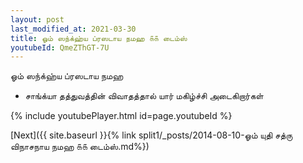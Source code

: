 ```yaml
---
layout: post
last_modified_at: 2021-03-30
title: ஓம் ஸந்க்ஹ்ய ப்ரஸடாய நமஹ ௧௧ டைம்ஸ்
youtubeId: QmeZThGT-7U
---
```

 
 
 ஓம் ஸந்க்ஹ்ய ப்ரஸடாய நமஹ  
 
 -  சாங்க்யா தத்துவத்தின் விவாதத்தால் யார் மகிழ்ச்சி அடைகிறார்கள் 
 
  
 
  
 
 
 
 
 
 


{% include youtubePlayer.html id=page.youtubeId %}
 
[Next]({{ site.baseurl }}{% link  split1/_posts/2014-08-10-ஓம் யுதி சத்ரு விநாசநாய நமஹ ௧௧ டைம்ஸ்.md%})
 
